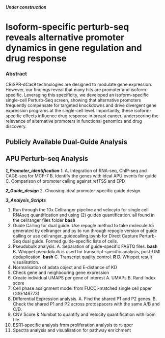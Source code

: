 
***Under construction***


# Isoform-specific perturb-seq reveals alternative promoter dynamics in gene regulation and drug response

### Abstract
CRISPR-dCas9 technologies are designed to modulate gene expression. However, our findings reveal that many hits are promoter and isoform-specific. Leveraging this specificity, we developed an isoform-specific single-cell Perturb-Seq screen, showing that alternative promoters frequently compensate for targeted knockdowns and drive divergent gene expression programs at the single-cell level. Importantly, these isoform-specific effects influence drug response in breast cancer, underscoring the relevance of alternative promoters in functional genomics and drug discovery.

## Publicly Available Dual-Guide Analysis

## APU Perturb-seq Analysis

***1_Promoter_identification***
1.
    A. Integration of RNA-seq, ChIP-seq and CAGE-seq for MCF-7 
    B. Identify the genes with ideal APU events for guide 
    C. Comparison of promoter calling against refTSS and EPD

***2_Guide_design***
2.  Choosing ideal promoter-specific guide design 

***3_Analysis_Scripts***

1. Run through the 10x Cellranger pipeline and velocyto for single cell RNAseq quantification and using (2) guides quantification. all found in the cellranger files folder **bash**
2.  Guide Calling for dual guide. Use repogle method to take molecule.h5 generated by cellranger and py to run through repogle version of guide calling or use cellranger_guidecalling.ipynb for Direct Capture Perturb-Seq dual guide. Formed guide-specific lists of cells.
3. Pseudobulk analysis.
    A. Separation of guide-specific FASTQ files. **bash**
    B. Whippet pseudobulk is used for transcript-specific analysis, post-UMI deduplication.  **bash**
    C. Transcript quality control. **R**
    D. Whippet result visualisation.
4. Normalisation of adata object and E-distance of KD
5. Check gene and neighbouring gene expression
6. Create individual UMAPS per gene of interest 
    A. UMAPs 
    B. Rand Index score
7. Cell phase assignment model from FUCCI-matched single cell paper (GSE146773)
8. Differential Expression analysis.
    A. Find the shared P1 and P2 genes. 
    B. Check the shared P1 and P2 across protospacers with the same A/B and C/D.
9.  CNV Score & Numbat to quantify and Velocity quantification with loom file
10. ESR1-specific analysis from proliferation analysis to rt-qpcr
11.  Spectra analysis and visualisation for pathway enrichment
